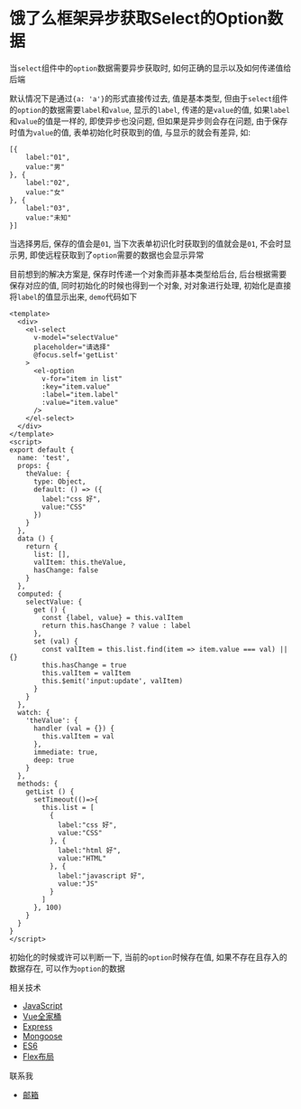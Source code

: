 # 饿了么框架异步获取Select的Option数据

当`select`组件中的`option`数据需要异步获取时, 如何正确的显示以及如何传递值给后端

默认情况下是通过`{a: 'a'}`的形式直接传过去, 值是基本类型, 但由于`select`组件的`option`的数据需要`label`和`value`, 显示的`label`, 传递的是`value`的值, 如果`label`和`value`的值是一样的, 即使异步也没问题, 但如果是异步则会存在问题, 由于保存时值为`value`的值, 表单初始化时获取到的值, 与显示的就会有差异, 如:

```
[{
    label:"01",
    value:"男"
}, {
    label:"02",
    value:"女"
}, {
    label:"03",
    value:"未知"
}]
```

当选择男后, 保存的值会是`01`, 当下次表单初识化时获取到的值就会是`01`, 不会时显示男, 即使远程获取到了`option`需要的数据也会显示异常

目前想到的解决方案是, 保存时传递一个对象而非基本类型给后台, 后台根据需要保存对应的值, 同时初始化的时候也得到一个对象, 对对象进行处理, 初始化是直接将`label`的值显示出来, `demo`代码如下

```vue
<template>
  <div>
    <el-select
      v-model="selectValue"
      placeholder="请选择"
      @focus.self='getList'
    >
      <el-option
        v-for="item in list"
        :key="item.value"
        :label="item.label"
        :value="item.value"
      />
    </el-select>
  </div>
</template>
<script>
export default {
  name: 'test',
  props: {
    theValue: {
      type: Object,
      default: () => ({
        label:"css 好",
        value:"CSS"
      })
    }
  },
  data () {
    return {
      list: [],
      valItem: this.theValue,
      hasChange: false
    }
  },
  computed: {
    selectValue: {
      get () {
        const {label, value} = this.valItem
        return this.hasChange ? value : label
      },
      set (val) {
        const valItem = this.list.find(item => item.value === val) || {}
        this.hasChange = true
        this.valItem = valItem
        this.$emit('input:update', valItem)
      }
    }
  },
  watch: {
    'theValue': {
      handler (val = {}) {
        this.valItem = val
      },
      immediate: true,
      deep: true
    }
  },
  methods: {
    getList () {
      setTimeout(()=>{
        this.list = [
          {
            label:"css 好",
            value:"CSS"
          }, {
            label:"html 好",
            value:"HTML"
          }, {
            label:"javascript 好",
            value:"JS"
          }
        ]
      }, 100)
    }
  }
}
</script>
```

初始化的时候或许可以判断一下, 当前的`option`时候存在值, 如果不存在且存入的数据存在, 可以作为`option`的数据

相关技术

- [JavaScript](https://www.javascript.com/)
- [Vue全家桶](https://cn.vuejs.org/)
- [Express](http://expressjs.com/)
- [Mongoose](http://mongoosejs.com/)
- [ES6](http://es6.ruanyifeng.com/)
- [Flex布局](http://www.runoob.com/cssref/css3-pr-flex.html)

联系我

- [邮箱](mailto:hosalt@qq.com)
